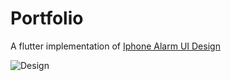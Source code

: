 # Portfolio
A flutter implementation of [Iphone Alarm UI Design](https://dribbble.com/shots/17158885-Iphone-Alarm-UI-Design)

![Design](https://cdn.dribbble.com/users/1615584/screenshots/17158885/media/59533f624555ee2f13bacb71e890b6e7.jpg)

